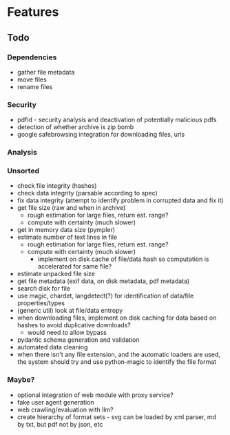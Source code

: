 # Features


## Todo

### Dependencies

- gather file metadata
- move files
- rename files



### Security

- pdfid - security analysis and deactivation of potentially malicious pdfs
- detection of whether archive is zip bomb
- google safebrowsing integration for downloading files, urls


### Analysis

### Unsorted

- check file integrity (hashes)
- check data integrity (parsable according to spec)
- fix data integrity (attempt to identify problem in corrupted data and fix it)
- get file size (raw and when in archive)
    - rough estimation for large files, return est. range?
    - compute with certainty (much slower)
- get in memory data size (pympler)
- estimate number of text lines in file
    - rough estimation for large files, return est. range?
    - compute with certainty (much slower)
        - implement on disk cache of file/data hash so computation is accelerated for same file?
- estimate unpacked file size
- get file metadata (exif data, on disk metadata, pdf metadata)
- search disk for file
- use magic, chardet, langdetect(?) for identification of data/file properties/types
- (generic util) look at file/data entropy
- when downloading files, implement on disk caching for data based on hashes to avoid duplicative downloads?
    - would need to allow bypass
- pydantic schema generation and validation
- automated data cleaning
- when there isn't any file extension, and the automatic loaders are used, the system should try and use python-magic to identify the file format

### Maybe?

- optional integration of web module with proxy service?
- fake user agent generation
- web crawling/evaluation with llm?
- create hierarchy of format sets - svg can be loaded by xml parser, md by txt, but pdf not by json, etc